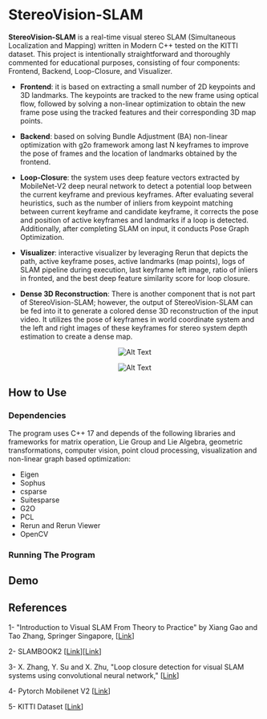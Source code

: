 # StereoVision-SLAM


<b>StereoVision-SLAM</b> is a real-time visual stereo SLAM (Simultaneous Localization and Mapping) written in Modern C++ tested on the KITTI dataset. This project is intentionally straightforward and thoroughly commented for educational purposes, consisting of four components: Frontend, Backend, Loop-Closure, and Visualizer.

- <b>Frontend</b>: it is based on extracting a small number of 2D keypoints and 3D landmarks. The keypoints are tracked to the new frame using optical flow, followed by solving a non-linear optimization to obtain the new frame pose using the tracked features and their corresponding 3D map points.

- <b>Backend</b>: based on solving Bundle Adjustment (BA) non-linear optimization with g2o framework among last N keyframes to improve the pose of frames and the location of landmarks obtained by the frontend.

- <b>Loop-Closure</b>: the system uses deep feature vectors extracted by MobileNet-V2 deep neural network to detect a potential loop between the current keyframe and previous keyframes. After evaluating several heuristics, such as the number of inliers from keypoint matching between current keyframe and candidate keyframe, it corrects the pose and position of active keyframes and landmarks if a loop is detected. Additionally, after completing SLAM on input, it conducts Pose Graph Optimization.

- <b>Visualizer</b>: interactive visualizer by leveraging Rerun that depicts the path, active keyframe poses, active landmarks (map points), logs of SLAM pipeline during execution, last keyframe left image, ratio of inliers in fronted, and the best deep feature similarity score for loop closure.

- <b>Dense 3D Reconstruction</b>: There is another component that is not part of StereoVision-SLAM; however, the output of StereoVision-SLAM can be fed into it to generate a colored dense 3D reconstruction of the input video. It utilizes the pose of keyframes in world coordinate system and the left and right images of these keyframes for stereo system depth estimation to create a dense map.

<p align="center">
  <img src="readme-files/Demo-Stereo-Visual-SLAM-Long-ezgif.com-video-to-gif-converter.gif" alt="Alt Text">
</p>

<p align="center">
  <img src="readme-files/Demo-Dense-3D-Reconstruction-ezgif.com-video-to-gif-converter.gif" alt="Alt Text">
</p>


## How to Use

### Dependencies
The program uses C++ 17 and depends of the following libraries and frameworks for matrix operation, Lie Group and Lie Algebra, geometric transformations, computer vision, point cloud processing, visualization and non-linear graph based optimization:

- Eigen
- Sophus
- csparse
- Suitesparse
- G2O
- PCL
- Rerun and Rerun Viewer
- OpenCV

### Running The Program



## Demo



## References
1- "Introduction to Visual SLAM From Theory to Practice" by  Xiang Gao and Tao Zhang, Springer Singapore, [[Link](https://link.springer.com/book/10.1007/978-981-16-4939-4)]

2- SLAMBOOK2 [[Link](https://github.com/gaoxiang12/slambook2/tree/master)][[Link](https://github.com/gaoxiang12/slambook2/tree/master/ch13)]

3- X. Zhang, Y. Su and X. Zhu, "Loop closure detection for visual SLAM systems using convolutional neural network," [[Link](https://ieeexplore.ieee.org/document/8082072)]

4- Pytorch Mobilenet V2 [[Link](https://pytorch.org/hub/pytorch_vision_mobilenet_v2/)]

5- KITTI Dataset [[Link](https://www.cvlibs.net/datasets/kitti/eval_odometry.php)]
